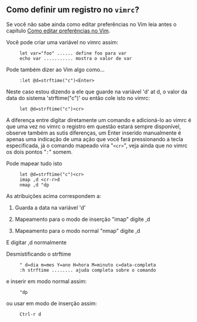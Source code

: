 Como definir um registro no `vimrc`?
------------------------------------

Se você não sabe ainda como editar preferências no Vim leia antes o
capítulo [Como editar preferências no Vim](/capitulo_12/como_editar_preferencias_no_vim.html).

Você pode criar uma variável no vimrc assim:

         let var="foo" ...... define foo para var
         echo var ........... mostra o valor de var

Pode também dizer ao Vim algo como...

         :let @d=strftime("c")<Enter>

Neste caso estou dizendo a ele que guarde na variável 'd'
at d, o valor da data do sistema 'strftime("c")' ou então
cole isto no vimrc:

         let @d=strftime("c")<cr>

A diferença entre digitar diretamente um comando e adicioná-lo ao
vimrc é que uma vez no vimrc o registro em
questão estará sempre disponível, observe também as sutis diferenças, um
Enter inserido manualmente é apenas uma indicação de uma
ação que você fará pressionando a tecla especificada, já o comando
mapeado vira "`<cr>`", veja ainda que no vimrc os dois
pontos "`:`" somem.

Pode mapear tudo isto

         let @d=strftime("c")<cr>
         imap ,d <cr-r>d
         nmap ,d "dp

As atribuições acima correspondem a:

1.  Guarda a data na variável 'd'

2.  Mapeamento para o modo de inserção "imap" digite
    ,d

3.  Mapeamento para o modo normal "nmap" digite
    ,d

E digitar ,d normalmente

Desmistificando o strftime

         " d=dia m=mes Y=ano H=hora M=minuto c=data-completa
         :h strftime ........ ajuda completa sobre o comando

e inserir em modo normal assim:

         "dp

ou usar em modo de inserção assim:

         Ctrl-r d

